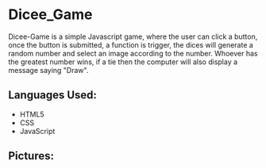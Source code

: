 # Dicee_Game

Dicee-Game is a simple Javascript game, where the user can click a button, once the button is submitted, a function is trigger, the dices will generate a random number and select an image according to the number. Whoever has the greatest number wins, if a tie then the computer will also display a message saying "Draw". 

## Languages Used:
* HTML5
* CSS
* JavaScript 

## Pictures: 

